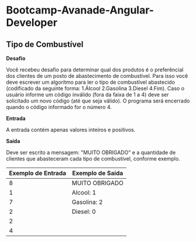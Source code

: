 # Bootcamp-Avanade-Angular-Developer
## Tipo de Combustível

**Desafio**

Você recebeu desafio para determinar qual dos produtos é o preferêncial dos clientes de um posto de abastecimento de combustível. Para isso você deve escrever um algoritmo para ler o tipo de combustível abastecido (codificado da seguinte forma: 1.Álcool 2.Gasolina 3.Diesel 4.Fim). Caso o usuário informe um código inválido (fora da faixa de 1 a 4) deve ser solicitado um novo código (até que seja válido). O programa será encerrado quando o código informado for o número 4.

**Entrada**

A entrada contém apenas valores inteiros e positivos.

**Saída**

Deve ser escrito a mensagem: "MUITO OBRIGADO" e a quantidade de clientes que abasteceram cada tipo de combustível, conforme exemplo.

 
Exemplo de Entrada |	Exemplo de Saída
-----------------|------------------
8 |  MUITO OBRIGADO
1 |  Alcool: 1
7 |  Gasolina: 2
2 |  Diesel: 0
2 |
4 |




